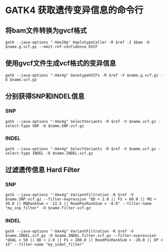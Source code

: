 # GATK4 获取遗传变异信息的命令行

## 将bam文件转换为gvcf格式

```
gatk --java-options "-Xmx20g" HaplotypeCaller -R $ref -I $bam -O $name.g.vcf.gz --emit-ref-confidence GVCF
```

## 使用gvcf文件生成vcf格式的变异信息
```
gatk --java-options "-Xmx4g" GenotypeGVCFs -R $ref -V $name.g.vcf.gz -O $name.vcf.gz
```

## 分别获得SNP和INDEL信息
### SNP
```
gatk --java-options "-Xmx4g" SelectVariants -R $ref -V $name.vcf.gz -select-type SNP -O $name.SNP.vcf.gz
```
### INDEL
```
gatk --java-options "-Xmx4g" SelectVariants -R $ref -V $name.vcf.gz -select-type INDEL -O $name.INDEL.vcf.gz
```

## 过滤遗传信息 Hard Filter

### SNP

```
gatk --java-options "-Xmx4g" VariantFiltration -R $ref -V $name.SNP.vcf.gz --filter-expression "QD < 2.0 || FS > 60.0 || MQ < 30.0 || MQRankSum < -12.5 || ReadPosRankSum < -8.0" --filter-name "my_snp_filter" -O $name.filter.vcf.gz
```

### INDEL

```
gatk --java-options "-Xmx4g" VariantFiltration -R $ref -V $name.INDEL.vcf.gz -O $name.INDEL.filter.vcf.gz --filter-expression "QUAL < 50 || QD < 2.0 || FS > 200.0 || ReadPosRankSum < -20.0 || DP < 15" --filter-name "my_indel_filter"
```